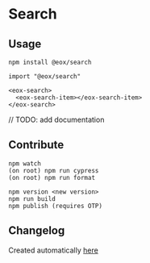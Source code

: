 # Search

## Usage

```
npm install @eox/search
```

```
import "@eox/search"

<eox-search>
  <eox-search-item></eox-search-item>
</eox-search>
```

// TODO: add documentation

## Contribute

```
npm watch
(on root) npm run cypress
(on root) npm run format

npm version <new version>
npm run build
npm publish (requires OTP)
```

## Changelog

Created automatically [here](./CHANGELOG.md)

